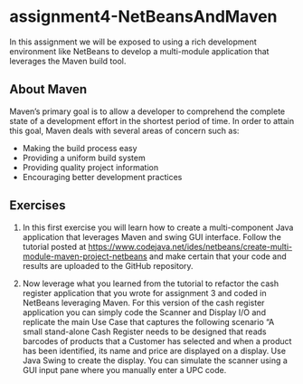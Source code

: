 # assignment4-NetBeansAndMaven

In this assignment we will be exposed to using a rich development environment like NetBeans to develop a multi-module application that leverages the Maven build tool.  

## About Maven 
Maven’s primary goal is to allow a developer to comprehend the complete state of a development effort in the shortest period of time. In order to attain this goal, Maven deals with several areas of concern such as: 
* Making the build process easy 
* Providing a uniform build system 
* Providing quality project information 
* Encouraging better development practices

## Exercises
1) In this first exercise you will learn how to create a multi-component Java application that leverages Maven and swing GUI interface. Follow the tutorial posted at https://www.codejava.net/ides/netbeans/create-multi-module-maven-project-netbeans and make certain that your code and results are uploaded to the GitHub repository.

2) Now leverage what you learned from the tutorial to refactor the cash register application that you wrote for assignment 3 and coded in NetBeans leveraging Maven. For this version of the cash register application you can simply code the Scanner and Display I/O and replicate the main Use Case that captures the following scenario “A small stand-alone Cash Register needs to be designed that reads barcodes of products that a Customer has selected and when a product has been identified, its name and price are displayed on a display. Use Java Swing to create the display. You can simulate the scanner using a GUI input pane where you manually enter a UPC code.